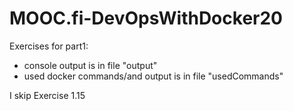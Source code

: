 # MOOC.fi-DevOpsWithDocker20

Exercises for part1:
- console output is in file "output"
- used docker commands/and output is in file "usedCommands"

I skip Exercise 1.15
